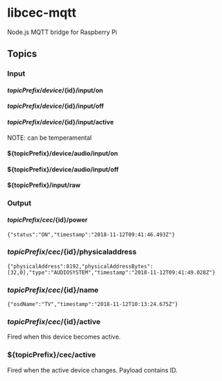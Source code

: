 # libcec-mqtt
Node.js MQTT bridge for Raspberry Pi

## Topics 

### Input

#### ${topicPrefix}/device/${id}/input/on

#### ${topicPrefix}/device/${id}/input/off

#### ${topicPrefix}/device/${id}/input/active

NOTE: can be temperamental

#### ${topicPrefix}/device/audio/input/on

#### ${topicPrefix}/device/audio/input/off

#### ${topicPrefix}/input/raw

### Output

#### ${topicPrefix}/cec/${id}/power

```
{"status":"ON","timestamp":"2018-11-12T09:41:46.493Z"}
```

### ${topicPrefix}/cec/${id}/physicaladdress

```
{"physicalAddress":8192,"physicalAddressBytes":[32,0],"type":"AUDIOSYSTEM","timestamp":"2018-11-12T09:41:49.028Z"}
```

### ${topicPrefix}/cec/${id}/name

```
{"osdName":"TV","timestamp":"2018-11-12T10:13:24.675Z"}
```

### ${topicPrefix}/cec/${id}/active

Fired when this device becomes active.

### ${topicPrefix}/cec/active

Fired when the active device changes. Payload contains ID.
